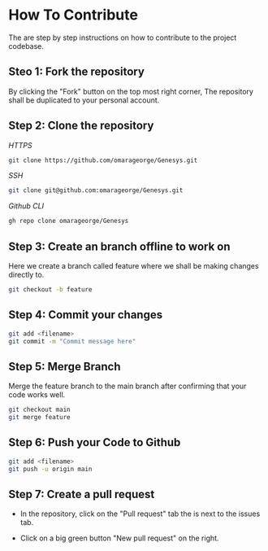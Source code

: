 # How To Contribute

The are step by step instructions on how to contribute to the project codebase.

## Steo 1: Fork the repository

By clicking the "Fork" button on the top most right corner, The repository shall be duplicated to your personal account.

## Step 2: Clone the repository

_HTTPS_

```sh
git clone https://github.com/omarageorge/Genesys.git
```

_SSH_

```sh
git clone git@github.com:omarageorge/Genesys.git
```

_Github CLI_

```sh
gh repo clone omarageorge/Genesys
```

## Step 3: Create an branch offline to work on

Here we create a branch called feature where we shall be making changes directly to.

```sh
git checkout -b feature
```

## Step 4: Commit your changes

```sh
git add <filename>
git commit -m "Commit message here"
```

## Step 5: Merge Branch

Merge the feature branch to the main branch after confirming that your code works well.

```sh
git checkout main
git merge feature
```

## Step 6: Push your Code to Github

```sh
git add <filename>
git push -u origin main
```

## Step 7: Create a pull request

- In the repository, click on the "Pull request" tab the is next to the issues tab.

- Click on a big green button "New pull request" on the right.
